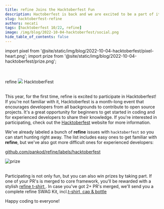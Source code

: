 ```yaml
---
title: refine Joins the Hacktoberfest Fun
description: Hactoberfest is back and we are excited to be a part of it. Join us in making open source contributions.
slug: hacktoberfest-refine
authors: necati
tags: [hacktoberfest 10/22, refine]
image: /img/blog/2022-10-04-hacktoberfest/social.png
hide_table_of_contents: false
---
```



import pixel from '@site/static/img/blog/2022-10-04-hacktoberfest/pixel-heart.png';
import prize from '@site/static/img/blog/2022-10-04-hacktoberfest/prize.png';



<br/>
<br/>


<div style={{display:"flex", alignItems:"center"}}>
 <span style={{fontSize: "29px", fontWeight:"700"}}>refine</span>
 <img src={pixel} style={{alignSelf:"center", width:"28px" , marginLeft:"10px", marginRight:"10px"}} /> 
 <span style={{fontSize: "29px", fontWeight:"700"}}>HacktoberFest</span>
</div>

<br/>

This year, for the first time, refine is excited to participate in Hacktoberfest! If you're not familiar with it, Hacktoberfest is a month-long event that encourages developers from all backgrounds to contribute to open source projects. It's a great opportunity for beginners to get started in coding and for experienced developers to share their knowledge. If you're interested in participating, check out the [Hacktoberfest](https://hacktoberfest.com) website for more information.

  
We've already labeled a bunch of **refine** issues with `hacktoberfest` so you can start hunting right away. The list includes easy ones to get familiar with **refine**, but we've also got more difficult ones for experienced developers:

[github.com/pankod/refine/labels/hacktoberfest](https://github.com/pankod/refine/labels/hacktoberfest)

<div class="img-container" align-items="center" >
   <img  src={prize}  alt="prize" />

</div>

<br/>

Participating is not only fun, but you can also win prizes by taking part. If one of your PR's is merged to core framework, you'll be rewarded with a stylish  [refine t-shirt ](https://store.refine.dev/product/develop-tshirt).  In case you've got 2+ PR's merged, we'll send you a complete refine SWAG Kit, incl.[t-shirt, cap & bottle](https://store.refine.dev/)

Happy coding to everyone!
